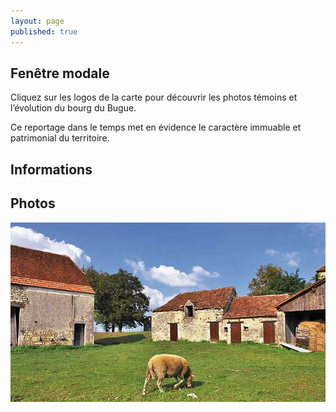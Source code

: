 ```yaml
---
layout: page
published: true
---
```


## Fenêtre modale

Cliquez sur les logos de la carte pour découvrir les photos témoins et l’évolution du bourg du Bugue.

Ce reportage dans le temps met en évidence le caractère immuable et patrimonial du territoire. 
## Informations

## Photos
![mouton](data/images/26/histoire/CAUSSESVEZERE_P14_02.jpg)